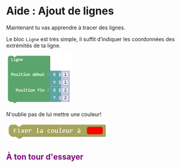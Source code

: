 # Aide : Ajout de lignes

Maintenant tu vas apprendre à tracer des lignes.

Le bloc `Ligne` est très simple, il suffit d’indiquer les coordonnées des extrémités de ta ligne.

![Bloc ligne][bloc_ligne]

N'oublie pas de lui mettre une couleur!

![Bloc couleur][bloc_couleur]

## <span style="color: #800080">À ton tour d'essayer</span>

[bloc_ligne]: img/ligne.png
[bloc_couleur]: img/couleur.png